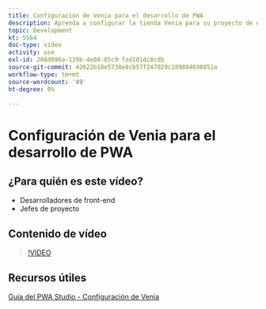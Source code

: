 ```yaml
---
title: Configuración de Venia para el desarrollo de PWA
description: Aprenda a configurar la tienda Venia para su proyecto de desarrollo de PWA.
topic: Development
kt: 5564
doc-type: video
activity: use
exl-id: 208d096a-139b-4e08-85c9-fad181dc8cdb
source-git-commit: 42622b18e5738e8cb57f247029c189884698851a
workflow-type: tm+mt
source-wordcount: '49'
ht-degree: 0%

---
```


# Configuración de Venia para el desarrollo de PWA

## ¿Para quién es este vídeo?

- Desarrolladores de front-end
- Jefes de proyecto

## Contenido de vídeo

>[!VIDEO](https://video.tv.adobe.com/v/35785?quality=12&learn=on)

## Recursos útiles

[Guía del PWA Studio - Configuración de Venia](https://developer.adobe.com/commerce/pwa-studio/tutorials/setup-storefront/)
